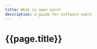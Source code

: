 ```yaml
---
title: What is open core?
description: a guide for software users
---
```


# {{page.title}}

<!-- TODO -->
